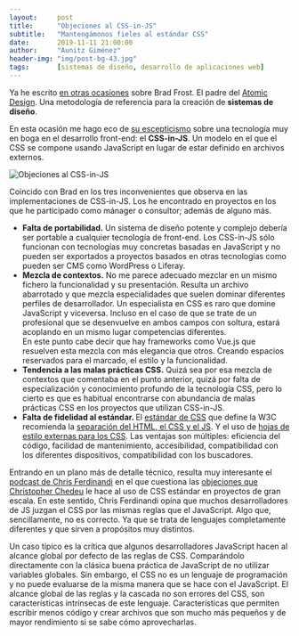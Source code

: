 ```yaml
---
layout:     post
title:      "Objeciones al CSS-in-JS"
subtitle:   "Mantengámonos fieles al estándar CSS"
date:       2019-11-11 21:00:00
author:     "Aunitz Giménez"
header-img: "img/post-bg-43.jpg"
tags:       [sistemas de diseño, desarrollo de aplicaciones web]
---
```


<p>Ya he escrito <a href="{{ site.baseurl }}{% post_url 2017-09-15-memorando-libro-atomic-design-brad-frost %}">en otras ocasiones</a> sobre Brad Frost. El padre del <a href="https://bradfrost.com/blog/post/atomic-web-design/" target="_blank">Atomic Design</a>. Una metodología de referencia para la creación de <strong>sistemas de diseño</strong>.</p>

<p>En esta ocasión me hago eco de <a href="https://bradfrost.com/blog/link/whats-wrong-with-css-in-js/" target="_blank">su escepticismo</a> sobre una tecnología muy en boga en el desarrollo front-end: el <strong>CSS-in-JS</strong>. Un modelo en el que el CSS se compone usando JavaScript en lugar de estar definido en archivos externos.</p>

<p><img src="{{ site.baseurl }}/img/objeciones-al-css-in-js.png" alt="Objeciones al CSS-in-JS"></p>

<p>Coincido con Brad en los tres inconvenientes que observa en las implementaciones de CSS-in-JS. Los he encontrado en proyectos en los que he participado como mánager o consultor; además de alguno más.</p>
<ul>
	<li><strong>Falta de portabilidad.</strong> Un sistema de diseño potente y complejo debería ser portable a cualquier tecnología de front-end. Los CSS-in-JS sólo funcionan con tecnologías muy concretas basadas en JavaScript y no pueden ser exportados a proyectos basados en otras tecnologías como pueden ser CMS como WordPress o Liferay.</li>
	<li><strong>Mezcla de contextos.</strong> No me parece adecuado mezclar en un mismo fichero la funcionalidad y su presentación. Resulta un archivo abarrotado y que mezcla especialidades que suelen dominar diferentes perfiles de desarrollador. Un especialista en CSS es raro que domine JavaScript y viceversa. Incluso en el caso de que se trate de un profesional que se desenvuelve en ambos campos con soltura, estará acoplando en un mismo lugar competencias diferentes. <br />En este punto cabe decir que hay frameworks como Vue.js que resuelven esta mezcla con más elegancia que otros. Creando espacios reservados para el marcado, el estilo y la funcionalidad.</li>
	<li><strong>Tendencia a las malas prácticas CSS.</strong> Quizá sea por esa mezcla de contextos que comentaba en el punto anterior, quizá por falta de especialización y conocimiento profundo de la tecnología CSS, pero lo cierto es que es habitual encontrarse con abundancia de malas prácticas CSS en los proyectos que utilizan CSS-in-JS.</li>
	<li><strong>Falta de fidelidad al estándar. </strong>El <a href="https://www.w3.org/Style/CSS/" target="_blank">estándar de CSS</a> que define la W3C recomienda la <a href="https://www.w3.org/wiki/The_web_standards_model_-_HTML_CSS_and_JavaScript" target="_blank">separación del HTML, el CSS y el JS</a>. Y el uso de <a href="https://www.w3.org/Style/Examples/011/firstcss.en.html#external" target="_blank">hojas de estilo externas para los CSS</a>. Las ventajas son múltiples: eficiencia del código, facilidad de mantenimiento, accesibilidad, compatibilidad con los diferentes dispositivos, compatibilidad con los buscadores.</li>
</ul>

<p>Entrando en un plano más de detalle técnico, resulta muy interesante el <a href="https://soundcloud.com/vanillajspodcast/whats-wrong-with-css-in-js" target="_blank">podcast de Chris Ferdinandi</a> en el que cuestiona las <a href="https://speakerdeck.com/vjeux/react-css-in-js" target="_blank">objeciones que Christopher Chedeu</a> le hace al uso de CSS estándar en proyectos de gran escala. En este sentido, Chris Ferdinandi opina que muchos desarrolladores de JS juzgan el CSS por las mismas reglas que el JavaScript. Algo que, sencillamente, no es correcto. Ya que se trata de lenguajes completamente diferentes y que sirven a propósitos muy distintos.</p>

<p>Un caso típico es la crítica que algunos desarrolladores JavaScript hacen al alcance global por defecto de las reglas de CSS. Comparándolo directamente con la clásica buena práctica de JavaScript de no utilizar variables globales. Sin embargo, el CSS no es un lenguaje de programación y no puede evaluarse de la misma manera que se hace con el JavaScript. El alcance global de las reglas y la cascada no son errores del CSS, son características intrínsecas de este lenguaje. Características que permiten escribir menos código y crear archivos que son mucho más pequeños y de mayor rendimiento si se sabe cómo aprovecharlas.</p>